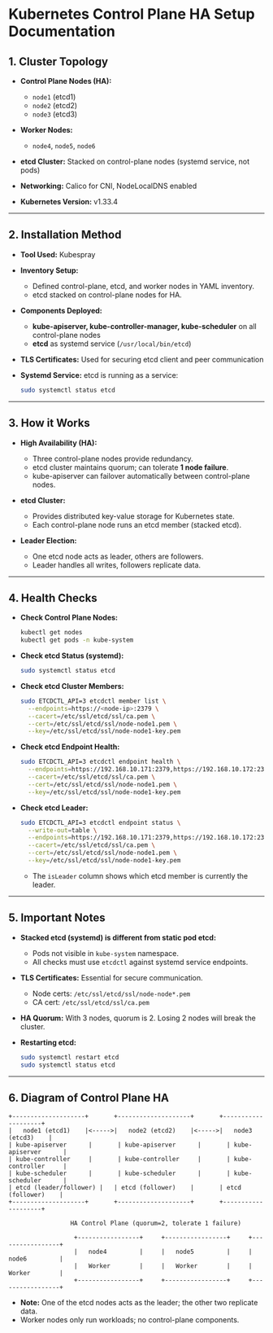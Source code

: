 # **Kubernetes Control Plane HA Setup Documentation**

## **1. Cluster Topology**

* **Control Plane Nodes (HA):**

  * `node1` (etcd1)
  * `node2` (etcd2)
  * `node3` (etcd3)
* **Worker Nodes:**

  * `node4`, `node5`, `node6`
* **etcd Cluster:** Stacked on control-plane nodes (systemd service, not pods)
* **Networking:** Calico for CNI, NodeLocalDNS enabled
* **Kubernetes Version:** v1.33.4

---

## **2. Installation Method**

* **Tool Used:** Kubespray
* **Inventory Setup:**

  * Defined control-plane, etcd, and worker nodes in YAML inventory.
  * etcd stacked on control-plane nodes for HA.
* **Components Deployed:**

  * **kube-apiserver, kube-controller-manager, kube-scheduler** on all control-plane nodes
  * **etcd** as systemd service (`/usr/local/bin/etcd`)
* **TLS Certificates:** Used for securing etcd client and peer communication
* **Systemd Service:** etcd is running as a service:

  ```bash
  sudo systemctl status etcd
  ```

---

## **3. How it Works**

* **High Availability (HA):**

  * Three control-plane nodes provide redundancy.
  * etcd cluster maintains quorum; can tolerate **1 node failure**.
  * kube-apiserver can failover automatically between control-plane nodes.
* **etcd Cluster:**

  * Provides distributed key-value storage for Kubernetes state.
  * Each control-plane node runs an etcd member (stacked etcd).
* **Leader Election:**

  * One etcd node acts as leader, others are followers.
  * Leader handles all writes, followers replicate data.

---

## **4. Health Checks**

* **Check Control Plane Nodes:**

  ```bash
  kubectl get nodes
  kubectl get pods -n kube-system
  ```
* **Check etcd Status (systemd):**

  ```bash
  sudo systemctl status etcd
  ```
* **Check etcd Cluster Members:**

  ```bash
  sudo ETCDCTL_API=3 etcdctl member list \
    --endpoints=https://<node-ip>:2379 \
    --cacert=/etc/ssl/etcd/ssl/ca.pem \
    --cert=/etc/ssl/etcd/ssl/node-node1.pem \
    --key=/etc/ssl/etcd/ssl/node-node1-key.pem
  ```
* **Check etcd Endpoint Health:**

  ```bash
  sudo ETCDCTL_API=3 etcdctl endpoint health \
    --endpoints=https://192.168.10.171:2379,https://192.168.10.172:2379,https://192.168.10.173:2379 \
    --cacert=/etc/ssl/etcd/ssl/ca.pem \
    --cert=/etc/ssl/etcd/ssl/node-node1.pem \
    --key=/etc/ssl/etcd/ssl/node-node1-key.pem
  ```
* **Check etcd Leader:**

  ```bash
  sudo ETCDCTL_API=3 etcdctl endpoint status \
    --write-out=table \
    --endpoints=https://192.168.10.171:2379,https://192.168.10.172:2379,https://192.168.10.173:2379 \
    --cacert=/etc/ssl/etcd/ssl/ca.pem \
    --cert=/etc/ssl/etcd/ssl/node-node1.pem \
    --key=/etc/ssl/etcd/ssl/node-node1-key.pem
  ```

  * The `isLeader` column shows which etcd member is currently the leader.

---

## **5. Important Notes**

* **Stacked etcd (systemd) is different from static pod etcd:**

  * Pods not visible in `kube-system` namespace.
  * All checks must use `etcdctl` against systemd service endpoints.
* **TLS Certificates:** Essential for secure communication.

  * Node certs: `/etc/ssl/etcd/ssl/node-node*.pem`
  * CA cert: `/etc/ssl/etcd/ssl/ca.pem`
* **HA Quorum:** With 3 nodes, quorum is 2. Losing 2 nodes will break the cluster.
* **Restarting etcd:**

  ```bash
  sudo systemctl restart etcd
  sudo systemctl status etcd
  ```

---

## **6. Diagram of Control Plane HA**

```
+--------------------+       +--------------------+       +--------------------+
|   node1 (etcd1)    |<----->|   node2 (etcd2)    |<----->|   node3 (etcd3)    |
| kube-apiserver      |       | kube-apiserver      |       | kube-apiserver      |
| kube-controller     |       | kube-controller     |       | kube-controller     |
| kube-scheduler      |       | kube-scheduler      |       | kube-scheduler      |
| etcd (leader/follower) |   | etcd (follower)    |       | etcd (follower)    |
+--------------------+       +--------------------+       +--------------------+

                 HA Control Plane (quorum=2, tolerate 1 failure)

                  +-----------------+     +-----------------+     +-----------------+
                  |   node4         |     |   node5         |     |   node6         |
                  |   Worker        |     |   Worker        |     |   Worker        |
                  +-----------------+     +-----------------+     +-----------------+
```

* **Note:** One of the etcd nodes acts as the leader; the other two replicate data.
* Worker nodes only run workloads; no control-plane components.
